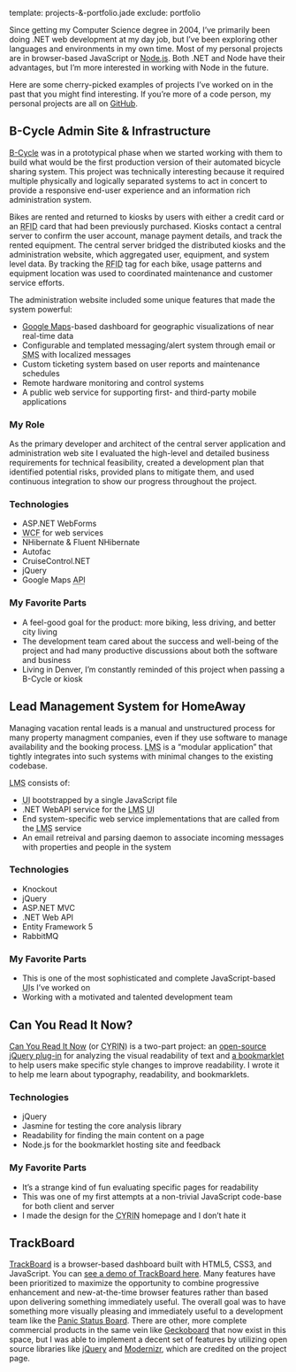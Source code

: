 template: projects-&-portfolio.jade
exclude: portfolio

Since getting my Computer Science degree in 2004, I&rsquo;ve primarily been doing .NET web development at my day job, but I&rsquo;ve been exploring other languages and environments in my own time. Most of my personal projects are in browser-based JavaScript or [Node.js](http://nodejs.org). Both .NET and Node have their advantages, but I&rsquo;m more interested in working with Node in the future.

Here are some cherry-picked examples of projects I&rsquo;ve worked on in the past that you might find interesting. If you&rsquo;re more of a code person, my personal projects are all on [GitHub](https://github.com/kevingorski).


## B-Cycle Admin Site & Infrastructure

[B-Cycle](http://bcycle.com) was in a prototypical phase when we started working with them to build what would be the first production version of their automated bicycle sharing system. This project was technically interesting because it required multiple physically and logically separated systems to act in concert to provide a responsive end-user experience and an information rich administration system.

Bikes are rented and returned to kiosks by users with either a credit card or an <abbr title="Radio Frequency Identification">RFID</abbr> card that had been previously purchased. Kiosks contact a central server to confirm the user account, manage payment details, and track the rented equipment. The central server bridged the distributed kiosks and the administration website, which aggregated user, equipment, and system level data. By tracking the <abbr title="Radio Frequency Identification">RFID</abbr> tag for each bike, usage patterns and equipment location was used to coordinated maintenance and customer service efforts.

The administration website included some unique features that made the system powerful:

* <span>[Google Maps](http://maps.google.com/)-based dashboard for geographic visualizations of near real-time data</span>
* <span>Configurable and templated messaging/alert system through email or <abbr title="Short Message Service">SMS</abbr> with localized messages</span>
* <span>Custom ticketing system based on user reports and maintenance schedules</span>
* <span>Remote hardware monitoring and control systems</span>
* <span>A public web service for supporting first- and third-party mobile applications</span>

### My Role

As the primary developer and architect of the central server application and administration web site I evaluated the high-level and detailed business requirements for technical feasibility, created a development plan that identified potential risks, provided plans to mitigate them, and used continuous integration to show our progress throughout the project.

### Technologies

* <span>ASP.NET WebForms</span>
* <span><abbr title="Windows Communication Foundation">WCF</abbr> for web services</span>
* <span>NHibernate & Fluent NHibernate</span>
* <span>Autofac</span>
* <span>CruiseControl.NET</span>
* <span>jQuery</span>
* <span>Google Maps <abbr title="Application Programming Interface">API</abbr></span>

### My Favorite Parts

* <span>A feel-good goal for the product: more biking, less driving, and better city living</span>
* <span>The development team cared about the success and well-being of the project and had many productive discussions about both the software and business</span>
* <span>Living in Denver, I&rsquo;m constantly reminded of this project when passing a B-Cycle or kiosk</span>


## Lead Management System for HomeAway

Managing vacation rental leads is a manual and unstructured process for many property managment companies, even if they use software to manage availability and the booking process. <abbr title="Lead Management System">LMS</abbr> is a &ldquo;modular application&rdquo; that tightly integrates into such systems with minimal changes to the existing codebase.

<abbr title="Lead Management System">LMS</abbr> consists of:

* <span><abbr title="User Interface">UI</abbr> bootstrapped by a single JavaScript file</span>
* <span>.NET WebAPI service for the <abbr title="Lead Management System">LMS</abbr> <abbr title="User Interface">UI</abbr></span>
* <span>End system-specific web service implementations that are called from the <abbr title="Lead Management System">LMS</abbr> service</span>
* <span>An email retreival and parsing daemon to associate incoming messages with properties and people in the system</span>

### Technologies

* <span>Knockout</span>
* <span>jQuery</span>
* <span>ASP.NET MVC</span>
* <span>.NET Web API</span>
* <span>Entity Framework 5</span>
* <span>RabbitMQ</span>

### My Favorite Parts

* <span>This is one of the most sophisticated and complete JavaScript-based <abbr title="User Interface">UI</abbr>s I&rsquo;ve worked on</span>
* <span>Working with a motivated and talented development team</span>

## Can You Read It Now?

[Can You Read It Now](http://canyoureaditnow.com/) (or <abbr title="Can You Read It Now">CYRIN</abbr>) is a two-part project: an [open-source jQuery plug-in](https://github.com/kevingorski/CanYouReadItNow) for analyzing the visual readability of text and [a bookmarklet](http://canyoureaditnow.com/) to help users make specific style changes to improve readability. I wrote it to help me learn about typography, readability, and bookmarklets.

### Technologies

* <span>jQuery</span>
* <span>Jasmine for testing the core analysis library</span>
* <span>Readability for finding the main content on a page</span>
* <span>Node.js for the bookmarklet hosting site and feedback</span>

### My Favorite Parts

* <span>It&rsquo;s a strange kind of fun evaluating specific pages for readability</span>
* <span>This was one of my first attempts at a non-trivial JavaScript code-base for both client and server</span>
* <span>I made the design for the <abbr title="Can You Read It Now">CYRIN</abbr> homepage and I don&rsquo;t hate it</span>


## TrackBoard

[TrackBoard](https://github.com/kevingorski/TrackBoard) is a browser-based dashboard built with HTML5, CSS3, and JavaScript. You can [see a demo of TrackBoard here](http://kevingorski.github.com/TrackBoard). Many features have been prioritized to maximize the opportunity to combine progressive enhancement and new-at-the-time browser features rather than based upon delivering something immediately useful. The overall goal was to have something more visually pleasing and immediately useful to a development team like the [Panic Status Board](http://www.panic.com/blog/2010/03/the-panic-status-board/). There are other, more complete commercial products in the same vein like [Geckoboard](http://www.geckoboard.com/) that now exist in this space, but I was able to implement a decent set of features by utilizing open source libraries like [jQuery](http://jquery.com/) and [Modernizr](http://modernizr.com/), which are credited on the project page.